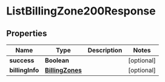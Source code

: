 

# ListBillingZone200Response


## Properties

| Name | Type | Description | Notes |
|------------ | ------------- | ------------- | -------------|
|**success** | **Boolean** |  |  [optional] |
|**billingInfo** | [**BillingZones**](BillingZones.md) |  |  [optional] |



